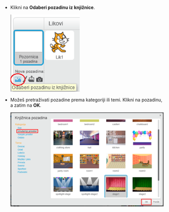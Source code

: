 + Klikni na **Odaberi pozadinu iz knjižnice**.
    
    ![screenshot](images/stage-choose.png)

+ Možeš pretraživati pozadine prema kategoriji ili temi. Klikni na pozadinu, a zatim na **OK**.
    
    ![screenshot](images/backdrop.png)